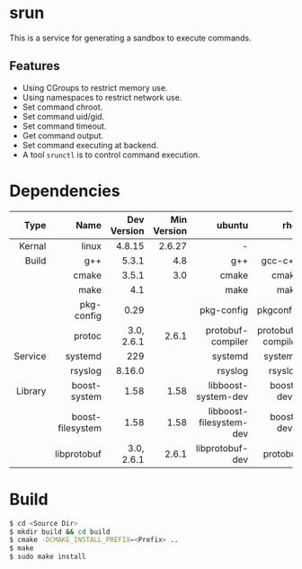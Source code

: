 # srun
This is a service for generating a sandbox to execute commands.

## Features

* Using CGroups to restrict memory use.
* Using namespaces to restrict network use.
* Set command chroot.
* Set command uid/gid.
* Set command timeout.
* Get command output.
* Set command executing at backend.
* A tool `srunctl` is to control command execution.

# Dependencies

| Type    | Name             | Dev Version | Min Version | ubuntu                  | rhel             |
|--------:|-----------------:|------------:|------------:|------------------------:|-----------------:|
| Kernal  | linux            | 4.8.15      | 2.6.27      | -                       | -                |
| Build   | g++              | 5.3.1       | 4.8         | g++                     | gcc-c++          |
|         | cmake            | 3.5.1       | 3.0         | cmake                   | cmake            |
|         | make             | 4.1         |             | make                    | make             |
|         | pkg-config       | 0.29        |             | pkg-config              | pkgconfig        |
|         | protoc           | 3.0, 2.6.1  | 2.6.1       | protobuf-compiler       | protobuf-compiler|
| Service | systemd          | 229         |             | systemd                 | systemd          |
|         | rsyslog          | 8.16.0      |             | rsyslog                 | rsyslog          |
| Library | boost-system     | 1.58        | 1.58        | libboost-system-dev     | boost-devel      |
|         | boost-filesystem | 1.58        | 1.58        | libboost-filesystem-dev | boost-devel      |
|         | libprotobuf      | 3.0, 2.6.1  | 2.6.1       | libprotobuf-dev         | protobuf         |

# Build

```sh
$ cd <Source Dir>
$ mkdir build && cd build
$ cmake -DCMAKE_INSTALL_PREFIX=<Prefix> ..
$ make
$ sudo make install
```
